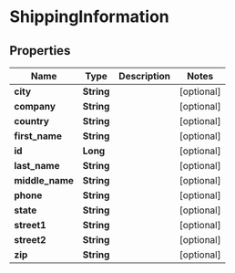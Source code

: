 
# ShippingInformation

## Properties
Name | Type | Description | Notes
------------ | ------------- | ------------- | -------------
**city** | **String** |  |  [optional]
**company** | **String** |  |  [optional]
**country** | **String** |  |  [optional]
**first_name** | **String** |  |  [optional]
**id** | **Long** |  |  [optional]
**last_name** | **String** |  |  [optional]
**middle_name** | **String** |  |  [optional]
**phone** | **String** |  |  [optional]
**state** | **String** |  |  [optional]
**street1** | **String** |  |  [optional]
**street2** | **String** |  |  [optional]
**zip** | **String** |  |  [optional]



